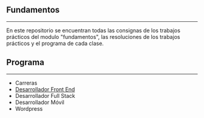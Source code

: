 **Fundamentos**
-------------
----------
En este repositorio se encuentran todas las consignas de los trabajos prácticos del modulo "fundamentos", las resoluciones de los trabajos prácticos y el programa de cada clase.

**Programa**
-------------
----------
- Carreras
 - [Desarrollador Front End](https://github.com/CoderHouse/frontend)
 - Desarrollador Full Stack
 - Desarrollador Móvil
 - Wordpress

